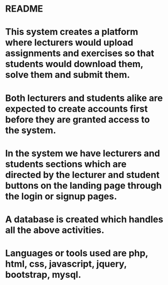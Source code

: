 # README #

# This system creates  a platform where lecturers would upload assignments and exercises so that students would download them, solve them and submit them.

# Both lecturers and students alike are expected to create accounts first before they are granted access to the system.

# In the system we have lecturers and students sections which are directed by the lecturer and student buttons on the landing page through the login or signup pages.

# A database is created which handles all the above activities. 

# Languages or tools used are **php**, **html**, **css**, **javascript**, **jquery**, **bootstrap**, **mysql**.
